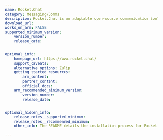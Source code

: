 ```yaml
---
name: Rocket.Chat
category: Messaging/Comms
description: Rocket.Chat is an adaptable open-source communication tool built for organizations that value strong data security. It offers a user-friendly interface and extensive customization options.
download_url:
works_on_arm: FALSE
supported_minimum_version:
    version_number:
    release_date:


optional_info:
    homepage_url: https://www.rocket.chat/
    support_caveats:
    alternative_options: Zulip
    getting_started_resources:
        arm_content:
        partner_content:
        official_docs:
    arm_recommended_minimum_version:
        version_number:
        release_date:


optional_hidden_info:
    release_notes__supported_minimum:
    release_notes__recommended_minimum:
    other_info: The README details the installation process for Rocket.Chat, listing prerequisites like Node.js, MongoDB, and Meteor. However, Meteor is not supported on ARM64 platforms due to ongoing issues, and alternative solutions have not worked. While the Rocket.Chat repository has an ARM64 [sub-repository](https://github.com/RocketChat/Rocket.Chat.Embedded.arm64), no releases are available yet.

---
```

